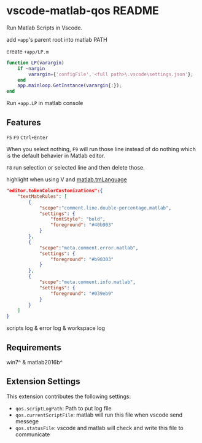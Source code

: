 # vscode-matlab-qos README

Run Matlab Scripts in Vscode.

add `+app`'s parent root into matlab PATH

create `+app/LP.m`
```matlab
function LP(varargin)
    if ~nargin
        varargin={'configFile','<full path>\.vscode\settings.json'};
    end
    app.mainloop.GetInstance(varargin{:});
end
```

Run `+app.LP` in matlab console

## Features

`F5` `F9` `Ctrl+Enter`

When you select nothing, `F9` will run those line instead of do nothing which is the default behavier in Matlab editor.

`F8` run selection or selected line and then delete those.

highlight when using V and [matlab.tmLanguage](http://172.16.20.52/tmp/matlab.tmLanguage)
```json
"editor.tokenColorCustomizations":{
    "textMateRules": [
        {
            "scope":"comment.line.double-percentage.matlab",
            "settings": {
                "fontStyle": "bold",
                "foreground": "#40b903"
            }
        },
        {
            "scope":"meta.comment.error.matlab",
            "settings": {
                "foreground": "#b90303"
            }
        },
        {
            "scope":"meta.comment.info.matlab",
            "settings": {
                "foreground": "#039eb9"
            }
        }
    ]
}
```

scripts log & error log & workspace log

## Requirements

win7^ & matlab2016b^

## Extension Settings

This extension contributes the following settings:

* `qos.scriptLogPath`: Path to put log file
* `qos.currentScriptFile`: matlab will run this file when vscode send messege
* `qos.statusFile`: vscode and matlab will check and write this file to communicate


